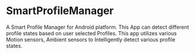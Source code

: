 # SmartProfileManager
A Smart Profile Manager for Android platform. This App can detect different profile states based on user selected Profiles. This app utilizes various Motion sensors, Ambient sensors to Intelligently detect various profile states.
